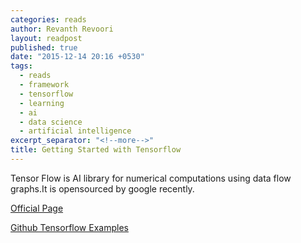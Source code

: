 ```yaml
---
categories: reads
author: Revanth Revoori
layout: readpost
published: true
date: "2015-12-14 20:16 +0530"
tags: 
  - reads
  - framework
  - tensorflow
  - learning
  - ai
  - data science
  - artificial intelligence
excerpt_separator: "<!--more-->"
title: Getting Started with Tensorflow
---
```



Tensor Flow is AI library for numerical computations using data flow graphs.It is opensourced by google recently.

<a class="embedly-card" href="https://www.tensorflow.org/">Official Page  <i class="fa fa-external-link"></i></a>

<a class="embedly-card" href="https://github.com/aymericdamien/TensorFlow-Examples">Github Tensorflow Examples  <i class="fa fa-external-link"></i></a>
<!--more-->
